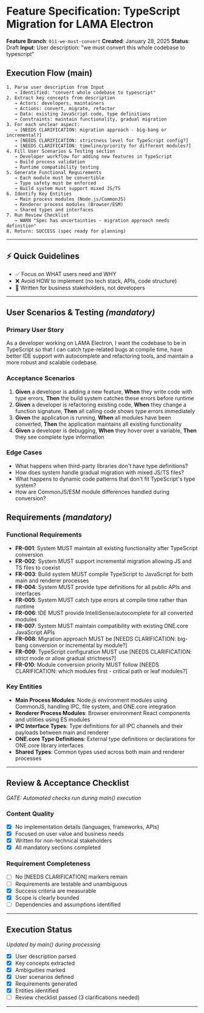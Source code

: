 # Feature Specification: TypeScript Migration for LAMA Electron

**Feature Branch**: `011-we-must-convert`
**Created**: January 28, 2025
**Status**: Draft
**Input**: User description: "we must convert this whole codebase to typescript"

## Execution Flow (main)
```
1. Parse user description from Input
   → Identified: "convert whole codebase to typescript"
2. Extract key concepts from description
   → Actors: developers, maintainers
   → Actions: convert, migrate, refactor
   → Data: existing JavaScript code, type definitions
   → Constraints: maintain functionality, gradual migration
3. For each unclear aspect:
   → [NEEDS CLARIFICATION: migration approach - big-bang or incremental?]
   → [NEEDS CLARIFICATION: strictness level for TypeScript config?]
   → [NEEDS CLARIFICATION: timeline/priority for different modules?]
4. Fill User Scenarios & Testing section
   → Developer workflow for adding new features in TypeScript
   → Build process validation
   → Runtime compatibility testing
5. Generate Functional Requirements
   → Each module must be convertible
   → Type safety must be enforced
   → Build system must support mixed JS/TS
6. Identify Key Entities
   → Main process modules (Node.js/CommonJS)
   → Renderer process modules (Browser/ESM)
   → Shared types and interfaces
7. Run Review Checklist
   → WARN "Spec has uncertainties - migration approach needs definition"
8. Return: SUCCESS (spec ready for planning)
```

---

## ⚡ Quick Guidelines
- ✅ Focus on WHAT users need and WHY
- ❌ Avoid HOW to implement (no tech stack, APIs, code structure)
- 👥 Written for business stakeholders, not developers

---

## User Scenarios & Testing *(mandatory)*

### Primary User Story
As a developer working on LAMA Electron, I want the codebase to be in TypeScript so that I can catch type-related bugs at compile time, have better IDE support with autocomplete and refactoring tools, and maintain a more robust and scalable codebase.

### Acceptance Scenarios
1. **Given** a developer is adding a new feature, **When** they write code with type errors, **Then** the build system catches these errors before runtime
2. **Given** a developer is refactoring existing code, **When** they change a function signature, **Then** all calling code shows type errors immediately
3. **Given** the application is running, **When** all modules have been converted, **Then** the application maintains all existing functionality
4. **Given** a developer is debugging, **When** they hover over a variable, **Then** they see complete type information

### Edge Cases
- What happens when third-party libraries don't have type definitions?
- How does system handle gradual migration with mixed JS/TS files?
- What happens to dynamic code patterns that don't fit TypeScript's type system?
- How are CommonJS/ESM module differences handled during conversion?

## Requirements *(mandatory)*

### Functional Requirements
- **FR-001**: System MUST maintain all existing functionality after TypeScript conversion
- **FR-002**: System MUST support incremental migration allowing JS and TS files to coexist
- **FR-003**: Build system MUST compile TypeScript to JavaScript for both main and renderer processes
- **FR-004**: System MUST provide type definitions for all public APIs and interfaces
- **FR-005**: System MUST catch type errors at compile time rather than runtime
- **FR-006**: IDE MUST provide IntelliSense/autocomplete for all converted modules
- **FR-007**: System MUST maintain compatibility with existing ONE.core JavaScript APIs
- **FR-008**: Migration approach MUST be [NEEDS CLARIFICATION: big-bang conversion or incremental by module?]
- **FR-009**: TypeScript configuration MUST use [NEEDS CLARIFICATION: strict mode or allow gradual strictness?]
- **FR-010**: Module conversion priority MUST follow [NEEDS CLARIFICATION: which modules first - critical path or leaf modules?]

### Key Entities
- **Main Process Modules**: Node.js environment modules using CommonJS, handling IPC, file system, and ONE.core integration
- **Renderer Process Modules**: Browser environment React components and utilities using ES modules
- **IPC Interface Types**: Type definitions for all IPC channels and their payloads between main and renderer
- **ONE.core Type Definitions**: External type definitions or declarations for ONE.core library interfaces
- **Shared Types**: Common types used across both main and renderer processes

---

## Review & Acceptance Checklist
*GATE: Automated checks run during main() execution*

### Content Quality
- [x] No implementation details (languages, frameworks, APIs)
- [x] Focused on user value and business needs
- [x] Written for non-technical stakeholders
- [x] All mandatory sections completed

### Requirement Completeness
- [ ] No [NEEDS CLARIFICATION] markers remain
- [ ] Requirements are testable and unambiguous
- [x] Success criteria are measurable
- [x] Scope is clearly bounded
- [ ] Dependencies and assumptions identified

---

## Execution Status
*Updated by main() during processing*

- [x] User description parsed
- [x] Key concepts extracted
- [x] Ambiguities marked
- [x] User scenarios defined
- [x] Requirements generated
- [x] Entities identified
- [ ] Review checklist passed (3 clarifications needed)

---